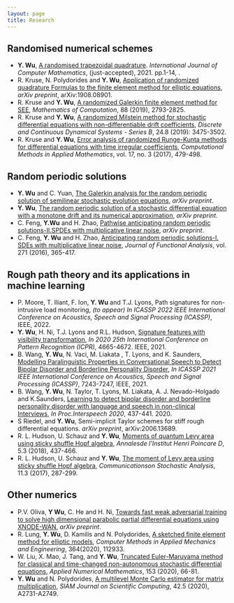 ```yaml
---
layout: page
title: Research
---
```


## Randomised numerical schemes 
* **Y. Wu**, [A randomised trapezoidal quadrature](https://doi.org/10.1080/00207160.2021.1929194). *International Journal of Computer Mathematics*, (just-accepted), 2021. pp.1-14, .
* R. Kruse, N. Polydorides and **Y. Wu**, [Application of randomized quadrature Formulas to the finite element method for elliptic equations](https://arxiv.org/abs/1908.08901), *arXiv preprint*, arXiv:1908.08901.
* R. Kruse and **Y. Wu**, [A randomized Galerkin finite element method for SEE](https://doi.org/10.1090/mcom/3421), *Mathematics of Computation*, 88 (2019), 2793-2825.
* R. Kruse and **Y. Wu**, [A randomized Milstein method for stochastic differential equations with non-differentiable drift coefficients](https://doi.org/10.3934/dcdsb.2018253), *Discrete and Continuous Dynamical Systems - Series B*, 24.8 (2019): 3475-3502.
* R. Kruse and **Y. Wu**, [Error analysis of randomized Runge-Kunta methods for differential equations with time irregular coefficients](https://doi.org/10.1515/cmam-2016-0048), *Computational Methods in Applied Mathematics*, vol. 17, no. 3 (2017), 479-498.

## Random periodic solutions 
* **Y. Wu** and C. Yuan, [The Galerkin analysis for the random periodic solution of semilinear stochastic evolution equations](https://arxiv.org/abs/2111.14118?context=cs), *arXiv preprint*.
* **Y. Wu**, [The random periodic solution of a stochastic differential equation with a monotone drift and its numerical approximation](https://arxiv.org/abs/2105.13477), *arXiv preprint*.
* C. Feng, **Y.Wu** and H. Zhao, [Pathwise anticipating random periodic solutions-II.SPDEs with multiplicative linear noise](https://arxiv.org/abs/1803.00503), *arXiv preprint*.
* C. Feng, **Y. Wu** and H. Zhao, [Anticipating random periodic solutions-I. SDEs with multiplicative linear noise](https://doi.org/10.1016/j.jfa.2016.04.027), *Journal of Functional Analysis*, vol. 271 (2016), 365-417.


## Rough path theory and its applications in machine learning
* P. Moore, T. Iliant, F. Ion, **Y. Wu** and T.J. Lyons, Path signatures for non-intrusive load monitoring, *(to appear) In ICASSP 2022 IEEE International Conference on Acoustics, Speech and Signal Processing (ICASSP)*, IEEE, 2022.
* **Y. Wu**, H. Ni, T.J. Lyons and R.L. Hudson, [Signature features with visibility transformation](https://doi.org/10.1109/ICPR48806.2021.9412642), *In 2020 25th International Conference on Pattern Recognition (ICPR)*, 4665-4672. IEEE, 2021.
* B. Wang, **Y. Wu**, N. Vaci, M. Liakata , T. Lyons, and K. Saunders, [Modelling Paralinguistic Properties in Conversational Speech to Detect Bipolar Disorder and Borderline Personality Disorder](https://doi.org/10.1109/ICASSP39728.2021.9413891), *In ICASSP 2021 IEEE International Conference on Acoustics, Speech and Signal Processing (ICASSP)*, 7243-7247, IEEE, 2021.
* B. Wang, **Y. Wu**, N. Taylor, T. Lyons, M. Liakata, A. J. Nevado-Holgado and K.Saunders, [Learning to detect bipolar disorder and borderline personality disorder with
language and speech in non-clinical Interviews](https://doi.org/10.21437/Interspeech.2020-3040), *In Proc.Interspeech 2020*, 437-441. 2020.
* S Riedel, and **Y. Wu**, Semi-implicit Taylor schemes for stiff rough differential equations. *arXiv preprint*, arXiv:2006.13689.
* R. L. Hudson, U. Schauz and **Y. Wu**, [Moments of quantum Levy area using sticky shuffle Hopf algebra](https://doi.org/10.4171/AIHPD/59), *Annalesde l'Institut Henri Poincare D*, 5.3 (2018), 437-466.
* R. L. Hudson, U. Schauz and **Y. Wu**, [The moment of Levy area using sticky shuffle Hopf algebra](https://doi.org/10.31390/cosa.11.3.02), *Communicationson Stochastic Analysis*, 11.3 (2017), 287-299.

## Other numerics
* P.V. Oliva, **Y Wu**, C. He and H. Ni, [Towards fast weak adversarial training to solve high dimensional parabolic partial differential equations using XNODE-WAN](https://arxiv.org/abs/2110.07812), *arXiv preprint*.
* R. Lung, **Y. Wu**, D. Kamilis and N. Polydorides, [A sketched finite element method for elliptic models](https://doi.org/10.1016/j.cma.2020.112933), *Computer Methods in Applied Mechanics and Engineering*, 364(2020), 112933.
* W. Liu, X. Mao, J. Tang, and **Y. Wu**, [Truncated Euler-Maruyama method for classical and time-changed non-autonomous stochastic differential equations](https://doi.org/10.1016/j.apnum.2020.02.007), *Applied Numerical Mathematics*, 153 (2020), 66-81.
* **Y. Wu** and N. Polydorides, [A multilevel Monte Carlo estimator for matrix multiplication](https://doi.org/10.1137/19M125604X), *SIAM Journal on Scientific Computing*, 42.5 (2020), A2731-A2749.
